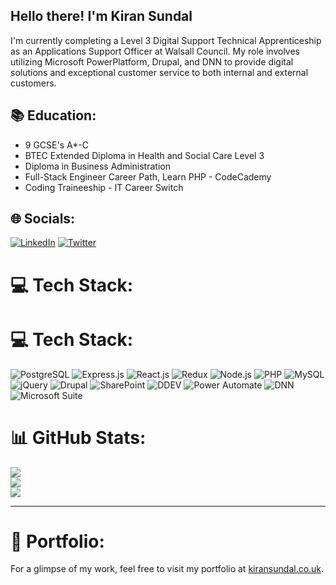 ## Hello there! I'm Kiran Sundal

I'm currently completing a Level 3 Digital Support Technical Apprenticeship as an Applications Support Officer at Walsall Council. My role involves utilizing Microsoft PowerPlatform, Drupal, and DNN to provide digital solutions and exceptional customer service to both internal and external customers.

## 📚 Education:
- 9 GCSE's A*-C
- BTEC Extended Diploma in Health and Social Care Level 3
- Diploma in Business Administration
- Full-Stack Engineer Career Path, Learn PHP - CodeCademy
- Coding Traineeship - IT Career Switch

## 🌐 Socials:
[![LinkedIn](https://img.shields.io/badge/LinkedIn-%230077B5.svg?logo=linkedin&logoColor=white)](https://linkedin.com/in/kiran-sundal-ba3672212/) [![Twitter](https://img.shields.io/badge/Twitter-%231DA1F2.svg?logo=Twitter&logoColor=white)](https://twitter.com/kiran_sundal)

# 💻 Tech Stack:
# 💻 Tech Stack:
![PostgreSQL](https://img.shields.io/badge/postgresql-%23316192.svg?style=flat&logo=postgresql&logoColor=white) ![Express.js](https://img.shields.io/badge/express.js-%23404d59.svg?style=flat&logo=express&logoColor=white) ![React.js](https://img.shields.io/badge/react.js-%2361DAFB.svg?style=flat&logo=react&logoColor=white) ![Redux](https://img.shields.io/badge/redux-%23593d88.svg?style=flat&logo=redux&logoColor=white) ![Node.js](https://img.shields.io/badge/node.js-%23323330.svg?style=flat&logo=node.js&logoColor=%23F7DF1E) ![PHP](https://img.shields.io/badge/php-%23777BB4.svg?style=flat&logo=php&logoColor=white) ![MySQL](https://img.shields.io/badge/mysql-%2300f.svg?style=flat&logo=mysql&logoColor=white) ![jQuery](https://img.shields.io/badge/jquery-%230769AD.svg?style=flat&logo=jquery&logoColor=white) ![Drupal](https://img.shields.io/badge/Drupal-%23316192.svg?style=flat&logo=drupal&logoColor=white) ![SharePoint](https://img.shields.io/badge/SharePoint-%230078D4.svg?style=flat&logo=microsoft-sharepoint&logoColor=white) ![DDEV](https://img.shields.io/badge/DDEV-%23323131.svg?style=flat&logo=ddev&logoColor=white) ![Power Automate](https://img.shields.io/badge/Power_Automate-%230078D4.svg?style=flat&logo=microsoft-power-automate&logoColor=white) ![DNN](https://img.shields.io/badge/DNN-%23E53535.svg?style=flat&logo=dnn-software&logoColor=white) ![Microsoft Suite](https://img.shields.io/badge/Microsoft_Suite-%230078D4.svg?style=flat&logo=microsoft&logoColor=white)


# 📊 GitHub Stats:
![](https://github-readme-stats.vercel.app/api?username=KiranS22&theme=radical&hide_border=false&include_all_commits=true&count_private=true)<br/>
![](https://github-readme-streak-stats.herokuapp.com/?user=KiranS22&theme=radical&hide_border=false)<br/>
![](https://github-readme-stats.vercel.app/api/top-langs/?username=KiranS22&theme=radical&hide_border=false&include_all_commits=true&count_private=true&layout=compact)

---

# 📁 Portfolio:
For a glimpse of my work, feel free to visit my portfolio at [kiransundal.co.uk](https://kiransundal.co.uk/).

<!-- Proudly created with GPRM ( https://gprm.itsvg.in ) -->
